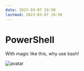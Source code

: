 ```yaml
---
date: 2023-03-07 19:50
lastmod: 2023-03-07 19:50
---
```


# PowerShell

With magic like this, why use bash!

![avatar](https://raw.githubusercontent.com/PowerShell/PowerShell/ff32e01d3161f3f7b0730a4d9a9ba81abf4c32b6/assets/Avatar.svg)
